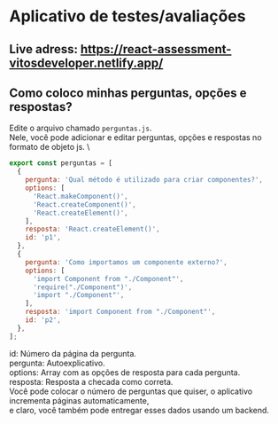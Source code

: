 # Aplicativo de testes/avaliações

## Live adress: https://react-assessment-vitosdeveloper.netlify.app/

## Como coloco minhas perguntas, opções e respostas?

Edite o arquivo chamado `perguntas.js`. \
Nele, você pode adicionar e editar perguntas, opções e respostas no formato de objeto js. \

```js
export const perguntas = [
  {
    pergunta: 'Qual método é utilizado para criar componentes?',
    options: [
      'React.makeComponent()',
      'React.createComponent()',
      'React.createElement()',
    ],
    resposta: 'React.createElement()',
    id: 'p1',
  },
  {
    pergunta: 'Como importamos um componente externo?',
    options: [
      'import Component from "./Component"',
      'require("./Component")',
      'import "./Component"',
    ],
    resposta: 'import Component from "./Component"',
    id: 'p2',
  },
];
```

id: Número da página da pergunta. \
 pergunta: Autoexplicativo. \
 options: Array com as opções de resposta para cada pergunta. \
 resposta: Resposta a checada como correta. \
 Você pode colocar o número de perguntas que quiser, o aplicativo incrementa páginas automaticamente, \
 e claro, você também pode entregar esses dados usando um backend.

